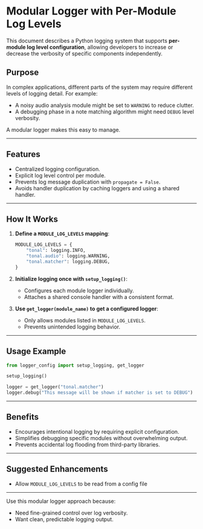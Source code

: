 # Modular Logger with Per-Module Log Levels

This document describes a Python logging system that supports **per-module log level configuration**, allowing developers to increase or decrease the verbosity of specific components independently.

## Purpose

In complex applications, different parts of the system may require different levels of logging detail. For example:

* A noisy audio analysis module might be set to `WARNING` to reduce clutter.
* A debugging phase in a note matching algorithm might need `DEBUG` level verbosity.

A modular logger makes this easy to manage.

---

## Features

* Centralized logging configuration.
* Explicit log level control per module.
* Prevents log message duplication with `propagate = False`.
* Avoids handler duplication by caching loggers and using a shared handler.

---

## How It Works

1. **Define a `MODULE_LOG_LEVELS` mapping**:

   ```python
   MODULE_LOG_LEVELS = {
       "tonal": logging.INFO,
       "tonal.audio": logging.WARNING,
       "tonal.matcher": logging.DEBUG,
   }
   ```

2. **Initialize logging once with `setup_logging()`**:

   * Configures each module logger individually.
   * Attaches a shared console handler with a consistent format.

3. **Use `get_logger(module_name)` to get a configured logger**:

   * Only allows modules listed in `MODULE_LOG_LEVELS`.
   * Prevents unintended logging behavior.

---

## Usage Example

```python
from logger_config import setup_logging, get_logger

setup_logging()

logger = get_logger("tonal.matcher")
logger.debug("This message will be shown if matcher is set to DEBUG")
```

---

## Benefits

* Encourages intentional logging by requiring explicit configuration.
* Simplifies debugging specific modules without overwhelming output.
* Prevents accidental log flooding from third-party libraries.

---

## Suggested Enhancements

* Allow `MODULE_LOG_LEVELS` to be read from a config file

---

Use this modular logger approach because:
* Need fine-grained control over log verbosity.
* Want clean, predictable logging output.
